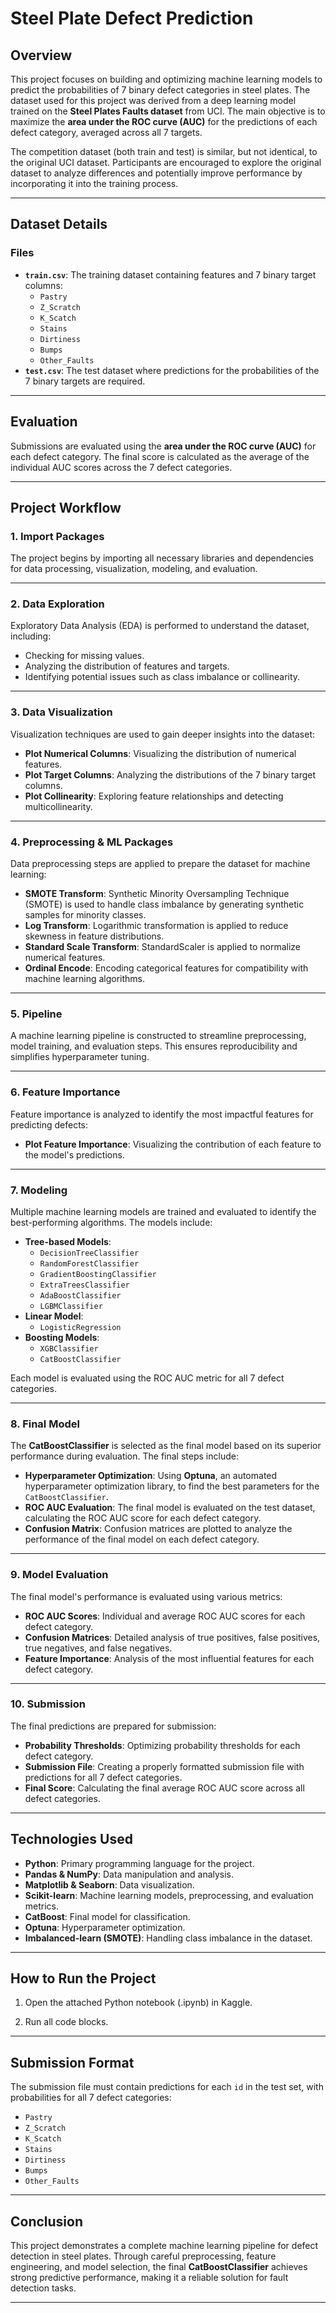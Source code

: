 # Steel Plate Defect Prediction

## **Overview**

This project focuses on building and optimizing machine learning models to predict the probabilities of 7 binary defect categories in steel plates. The dataset used for this project was derived from a deep learning model trained on the **Steel Plates Faults dataset** from UCI. The main objective is to maximize the **area under the ROC curve (AUC)** for the predictions of each defect category, averaged across all 7 targets.

The competition dataset (both train and test) is similar, but not identical, to the original UCI dataset. Participants are encouraged to explore the original dataset to analyze differences and potentially improve performance by incorporating it into the training process.

---

## **Dataset Details**

### **Files**

- **`train.csv`**: The training dataset containing features and 7 binary target columns:
  - `Pastry`
  - `Z_Scratch`
  - `K_Scatch`
  - `Stains`
  - `Dirtiness`
  - `Bumps`
  - `Other_Faults`
- **`test.csv`**: The test dataset where predictions for the probabilities of the 7 binary targets are required.

---

## **Evaluation**

Submissions are evaluated using the **area under the ROC curve (AUC)** for each defect category. The final score is calculated as the average of the individual AUC scores across the 7 defect categories.

---

## **Project Workflow**

### **1. Import Packages**
The project begins by importing all necessary libraries and dependencies for data processing, visualization, modeling, and evaluation.

---

### **2. Data Exploration**
Exploratory Data Analysis (EDA) is performed to understand the dataset, including:
- Checking for missing values.
- Analyzing the distribution of features and targets.
- Identifying potential issues such as class imbalance or collinearity.

---

### **3. Data Visualization**
Visualization techniques are used to gain deeper insights into the dataset:
- **Plot Numerical Columns**: Visualizing the distribution of numerical features.
- **Plot Target Columns**: Analyzing the distributions of the 7 binary target columns.
- **Plot Collinearity**: Exploring feature relationships and detecting multicollinearity.

---

### **4. Preprocessing & ML Packages**
Data preprocessing steps are applied to prepare the dataset for machine learning:
- **SMOTE Transform**: Synthetic Minority Oversampling Technique (SMOTE) is used to handle class imbalance by generating synthetic samples for minority classes.
- **Log Transform**: Logarithmic transformation is applied to reduce skewness in feature distributions.
- **Standard Scale Transform**: StandardScaler is applied to normalize numerical features.
- **Ordinal Encode**: Encoding categorical features for compatibility with machine learning algorithms.

---

### **5. Pipeline**
A machine learning pipeline is constructed to streamline preprocessing, model training, and evaluation steps. This ensures reproducibility and simplifies hyperparameter tuning.

---

### **6. Feature Importance**
Feature importance is analyzed to identify the most impactful features for predicting defects:
- **Plot Feature Importance**: Visualizing the contribution of each feature to the model's predictions.

---

### **7. Modeling**
Multiple machine learning models are trained and evaluated to identify the best-performing algorithms. The models include:

- **Tree-based Models**:
  - `DecisionTreeClassifier`
  - `RandomForestClassifier`
  - `GradientBoostingClassifier`
  - `ExtraTreesClassifier`
  - `AdaBoostClassifier`
  - `LGBMClassifier`
- **Linear Model**:
  - `LogisticRegression`
- **Boosting Models**:
  - `XGBClassifier`
  - `CatBoostClassifier`

Each model is evaluated using the ROC AUC metric for all 7 defect categories.

---

### **8. Final Model**
The **CatBoostClassifier** is selected as the final model based on its superior performance during evaluation. The final steps include:
- **Hyperparameter Optimization**: Using **Optuna**, an automated hyperparameter optimization library, to find the best parameters for the `CatBoostClassifier`.
- **ROC AUC Evaluation**: The final model is evaluated on the test dataset, calculating the ROC AUC score for each defect category.
- **Confusion Matrix**: Confusion matrices are plotted to analyze the performance of the final model on each defect category.

---

### **9. Model Evaluation**
The final model's performance is evaluated using various metrics:
- **ROC AUC Scores**: Individual and average ROC AUC scores for each defect category.
- **Confusion Matrices**: Detailed analysis of true positives, false positives, true negatives, and false negatives.
- **Feature Importance**: Analysis of the most influential features for each defect category.

---

### **10. Submission**
The final predictions are prepared for submission:
- **Probability Thresholds**: Optimizing probability thresholds for each defect category.
- **Submission File**: Creating a properly formatted submission file with predictions for all 7 defect categories.
- **Final Score**: Calculating the final average ROC AUC score across all defect categories.

---

## **Technologies Used**

- **Python**: Primary programming language for the project.
- **Pandas & NumPy**: Data manipulation and analysis.
- **Matplotlib & Seaborn**: Data visualization.
- **Scikit-learn**: Machine learning models, preprocessing, and evaluation metrics.
- **CatBoost**: Final model for classification.
- **Optuna**: Hyperparameter optimization.
- **Imbalanced-learn (SMOTE)**: Handling class imbalance in the dataset.

---

## **How to Run the Project**

1. Open the attached Python notebook (.ipynb) in Kaggle.

2. Run all code blocks.

---

## **Submission Format**

The submission file must contain predictions for each `id` in the test set, with probabilities for all 7 defect categories:
- `Pastry`
- `Z_Scratch`
- `K_Scatch`
- `Stains`
- `Dirtiness`
- `Bumps`
- `Other_Faults`

---

## **Conclusion**

This project demonstrates a complete machine learning pipeline for defect detection in steel plates. Through careful preprocessing, feature engineering, and model selection, the final **CatBoostClassifier** achieves strong predictive performance, making it a reliable solution for fault detection tasks.

--- 
